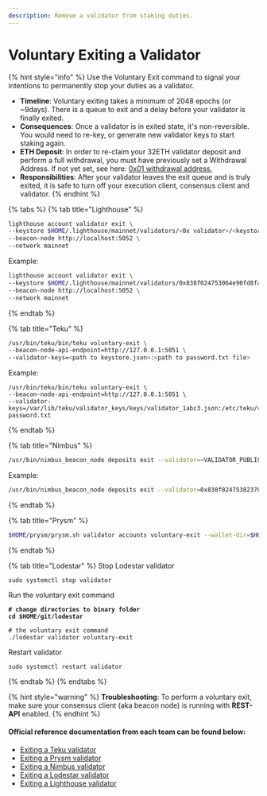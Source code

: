```yaml
---
description: Remove a validator from staking duties.
---
```


# Voluntary Exiting a Validator

{% hint style="info" %}
Use the Voluntary Exit command to signal your intentions to permanently stop your duties as a validator.

* **Timeline**: Voluntary exiting takes a minimum of 2048 epochs (or \~9days). There is a queue to exit and a delay before your validator is finally exited.
* **Consequences**: Once a validator is in exited state, it's non-reversible. You would need to re-key, or generate new validator keys to start staking again.
* **ETH Deposit**: In order to re-claim your 32ETH validator deposit and perform a full withdrawal, you must have previously set a Withdrawal Address. If not yet set, see here: [0x01 withdrawal address.](../../../update-withdrawal-keys-for-ethereum-validator-bls-to-execution-change-or-0x00-to-0x01-with-ethdo.md)
* **Responsibilities**: After your validator leaves the exit queue and is truly exited, it is safe to turn off your execution client, consensus client and validator.
{% endhint %}

{% tabs %}
{% tab title="Lighthouse" %}
```bash
lighthouse account validator exit \
--keystore $HOME/.lighthouse/mainnet/validators/<0x validator>/<keystore.json file> \
--beacon-node http://localhost:5052 \
--network mainnet
```

Example:

```bash
lighthouse account validator exit \
--keystore $HOME/.lighthouse/mainnet/validators/0x838f024753064e90fd8fa183400af82dd2103df885/keystore-m_12311_12-112312.json \
--beacon-node http://localhost:5052 \
--network mainnet
```
{% endtab %}

{% tab title="Teku" %}
```bash
/usr/bin/teku/bin/teku voluntary-exit \
--beacon-node-api-endpoint=http://127.0.0.1:5051 \
--validator-keys=<path to keystore.json>:<path to password.txt file>
```

Example:

```
/usr/bin/teku/bin/teku voluntary-exit \
--beacon-node-api-endpoint=http://127.0.0.1:5051 \
--validator-keys=/var/lib/teku/validator_keys/keys/validator_1abc3.json:/etc/teku/validators-password.txt
```
{% endtab %}

{% tab title="Nimbus" %}
```bash
/usr/bin/nimbus_beacon_node deposits exit --validator=<VALIDATOR_PUBLIC_KEY> --data-dir=/var/lib/nimbus
```

Example:

```bash
/usr/bin/nimbus_beacon_node deposits exit --validator=0x838f0247538237064e90fd8fa183400af82dd2103df885 --data-dir=/var/lib/nimbus
```
{% endtab %}

{% tab title="Prysm" %}
```bash
$HOME/prysm/prysm.sh validator accounts voluntary-exit --wallet-dir=$HOME/.eth2validators/prysm-wallet-v2
```
{% endtab %}

{% tab title="Lodestar" %}
Stop Lodestar validator

```
sudo systemctl stop validator
```



Run the voluntary exit command

<pre class="language-bash"><code class="lang-bash"><strong># change directories to binary folder
</strong><strong>cd $HOME/git/lodestar
</strong><strong>
</strong># the voluntary exit command
./lodestar validator voluntary-exit
</code></pre>



Restart validator

```
sudo systemctl restart validator
```
{% endtab %}
{% endtabs %}

{% hint style="warning" %}
**Troubleshooting**: To perform a voluntary exit, make sure your consensus client (aka beacon node) is running with **REST-API** enabled.
{% endhint %}

#### Official reference documentation from each team can be found below:

* [Exiting a Teku validator](https://docs.teku.consensys.net/how-to/voluntarily-exit)
* [Exiting a Prysm validator](https://docs.prylabs.network/docs/wallet/exiting-a-validator)
* [Exiting a Nimbus validator](https://nimbus.guide/voluntary-exit.html)
* [Exiting a Lodestar validator](https://chainsafe.github.io/lodestar/reference/cli/#validator-voluntary-exit)
* [Exiting a Lighthouse validator](https://lighthouse-book.sigmaprime.io/voluntary-exit.html)
